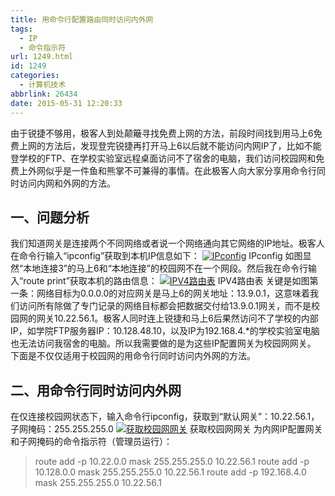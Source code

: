 ```yaml
---
title: 用命令行配置路由同时访问内外网
tags:
  - IP
  - 命令指示符
url: 1249.html
id: 1249
categories:
  - 计算机技术
abbrlink: 26434
date: 2015-05-31 12:20:33
---
```


由于锐捷不够用，极客人到处颠簸寻找免费上网的方法，前段时间找到用马上6免费上网的方法后，发现登完锐捷再打开马上6以后就不能访问内网IP了，比如不能登学校的FTP、在学校实验室远程桌面访问不了宿舍的电脑，我们访问校园网和免费上外网似乎是一件鱼和熊掌不可兼得的事情。在此极客人向大家分享用命令行同时访问内网和外网的方法。

一、问题分析
------

我们知道网关是连接两个不同网络或者说一个网络通向其它网络的IP地址。极客人在命令行输入“ipconfig”获取到本机IP信息如下： [![IPconfig](http://baiyuan.wang/wp-content/uploads/2015/05/IPconfig.jpg)](http://baiyuan.wang/wp-content/uploads/2015/05/IPconfig.jpg) IPconfig 如图显然“本地连接3”的马上6和“本地连接”的校园网不在一个网段。然后我在命令行输入“route print”获取本机的路由信息： [![IPV4路由表](http://baiyuan.wang/wp-content/uploads/2015/05/baiyuan.wang_2015-05-31_12-13-38.jpg)](http://baiyuan.wang/wp-content/uploads/2015/05/baiyuan.wang_2015-05-31_12-13-38.jpg) IPV4路由表 关键是如图第一条：网络目标为0.0.0.0的对应网关是马上6的网关地址：13.9.0.1，这意味着我们访问所有除做了专门记录的网络目标都会把数据交付给13.9.0.1网关，而不是校园网的网关10.22.56.1。极客人同时连上锐捷和马上6后果然访问不了学校的内部IP，如学院FTP服务器IP：10.128.48.10，以及IP为192.168.4.*的学校实验室电脑也无法访问我宿舍的电脑。所以我需要做的是为这些IP配置网关为校园网网关。 下面是不仅仅适用于校园网的用命令行同时访问内外网的方法。

二、用命令行同时访问内外网
-------------

在仅连接校园网状态下，输入命令行ipconfig，获取到“默认网关”：10.22.56.1，子网掩码：255.255.255.0 [![获取校园网网关](http://baiyuan.wang/wp-content/uploads/2015/05/baiyuan.wang_2015-05-31_12-13-42.jpg)](http://baiyuan.wang/wp-content/uploads/2015/05/baiyuan.wang_2015-05-31_12-13-42.jpg) 获取校园网网关 为内网IP配置网关和子网掩码的命令指示符（管理员运行）：

> route add -p 10.22.0.0 mask 255.255.255.0 10.22.56.1 route add -p 10.128.0.0 mask 255.255.255.0 10.22.56.1 route add -p 192.168.4.0 mask 255.255.255.0 10.22.56.1